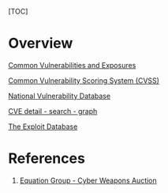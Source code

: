 [TOC]

# Overview


[Common Vulnerabilities and Exposures](https://en.wikipedia.org/wiki/Common_Vulnerabilities_and_Exposures)

[Common Vulnerability Scoring System (CVSS)](https://en.wikipedia.org/wiki/CVSS)

[National Vulnerability Database](https://nvd.nist.gov/)

[CVE detail - search - graph](http://www.cvedetails.com/)

[The Exploit Database](http://www.exploit-db.com/)

# References
1. [Equation Group - Cyber Weapons Auction][1]

[1]: https://web.archive.org/web/20160818203309/http://pastebin.com/NDTU5kJQ "Equation Group - Cyber Weapons Auction"
